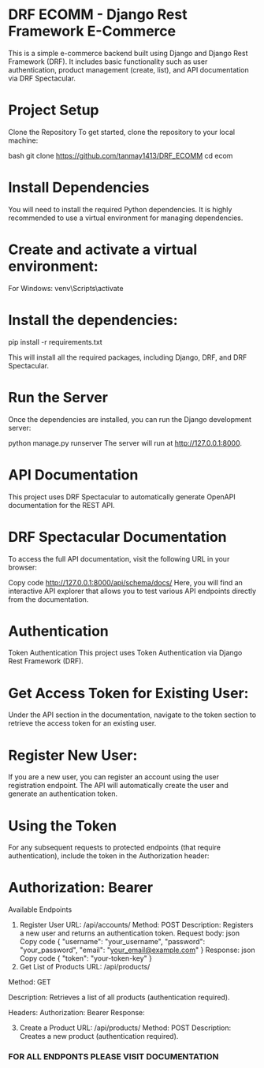 # DRF ECOMM - Django Rest Framework E-Commerce
This is a simple e-commerce backend built using Django and Django Rest Framework (DRF). It includes basic functionality such as user authentication, product management (create, list), and API documentation via DRF Spectacular.


# Project Setup
Clone the Repository
To get started, clone the repository to your local machine:

bash
git clone https://github.com/tanmay1413/DRF_ECOMM
cd ecom

# Install Dependencies
You will need to install the required Python dependencies. It is highly recommended to use a virtual environment for managing dependencies.

# Create and activate a virtual environment:

For Windows:
venv\Scripts\activate

# Install the dependencies:
pip install -r requirements.txt

This will install all the required packages, including Django, DRF, and DRF Spectacular.

# Run the Server
Once the dependencies are installed, you can run the Django development server:


python manage.py runserver
The server will run at http://127.0.0.1:8000.

# API Documentation
This project uses DRF Spectacular to automatically generate OpenAPI documentation for the REST API.

# DRF Spectacular Documentation
To access the full API documentation, visit the following URL in your browser:

Copy code
http://127.0.0.1:8000/api/schema/docs/
Here, you will find an interactive API explorer that allows you to test various API endpoints directly from the documentation.

# Authentication
Token Authentication
This project uses Token Authentication via Django Rest Framework (DRF).

# Get Access Token for Existing User:
Under the API section in the documentation, navigate to the token section to retrieve the access token for an existing user.

# Register New User:
If you are a new user, you can register an account using the user registration endpoint. The API will automatically create the user and generate an authentication token.

# Using the Token
For any subsequent requests to protected endpoints (that require authentication), include the token in the Authorization header:


# Authorization: Bearer <your-access-token>
Available Endpoints
1. Register User
URL: /api/accounts/
Method: POST
Description: Registers a new user and returns an authentication token.
Request body:
json
Copy code
{
  "username": "your_username",
  "password": "your_password",
  "email": "your_email@example.com"
}
Response:
json
Copy code
{
  "token": "your-token-key"
}
2. Get List of Products
URL: /api/products/

Method: GET

Description: Retrieves a list of all products (authentication required).

Headers:
Authorization: Bearer <your-access-token>
Response:

3. Create a Product
URL: /api/products/
Method: POST
Description: Creates a new product (authentication required).


### FOR ALL ENDPONTS PLEASE VISIT DOCUMENTATION